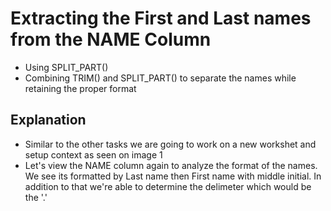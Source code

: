 # Extracting the First and Last names from the NAME Column
* Using SPLIT_PART()
* Combining TRIM() and SPLIT_PART() to separate the names while retaining the proper format

## Explanation
* Similar to the other tasks we are going to work on a new workshet and setup context as seen on image 1
* Let's view the NAME column again to analyze the format of the names. We see its formatted by Last name then First name with middle initial. In addition to that we're able to determine the delimeter which would be the '.'
